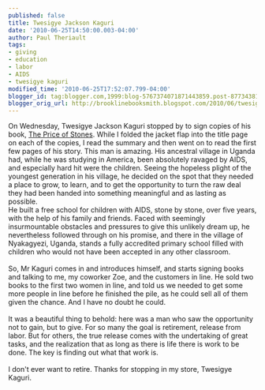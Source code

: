 ```yaml
---
published: false
title: Twesigye Jackson Kaguri
date: '2010-06-25T14:50:00.003-04:00'
author: Paul Theriault
tags:
- giving
- education
- labor
- AIDS
- twesigye kaguri
modified_time: '2010-06-25T17:52:07.799-04:00'
blogger_id: tag:blogger.com,1999:blog-5767374071871443859.post-8773438125262583565
blogger_orig_url: http://brooklinebooksmith.blogspot.com/2010/06/twesigye-jackson-kaguri.html
---
```


On Wednesday, Twesigye Jackson Kaguri stopped by to sign copies of his book, <a href="http://www.brooklinebooksmith-shop.com/book/9780670021840">The Price of Stones</a>.  While I folded the jacket flap into the title page on each of the copies, I read the summary and then went on to read the first few pages of his story.  This man is amazing.  His ancestral village in Uganda had, while he was studying in America, been absolutely ravaged by AIDS, and especially hard hit were the children.  Seeing the hopeless plight of the youngest generation in his village, he decided on the spot that they needed a place to grow, to learn, and to get the opportunity to turn the raw deal they had been handed into something meaningful and as lasting as possible. <br />He built a free school for children with AIDS, stone by stone, over five years, with the help of his family and friends.  Faced with seemingly insurmountable obstacles and pressures to give this unlikely dream up, he nevertheless followed through on his promise, and there in the village of Nyakagyezi, Uganda, stands a fully accredited primary school filled with children who would not have been accepted in any other classroom.<br /><br />So, Mr Kaguri comes in and introduces himself, and starts signing books and talking to me, my coworker Zoe, and the customers in line.  He sold two books to the first two women in line, and told us we needed to get some more people in line before he finished the pile, as he could sell all of them given the chance.  And I have no doubt he could. <br /><br />It was a beautiful thing to behold: here was a man who saw the opportunity not to gain, but to give.  For so many the goal is retirement, release from labor.  But for others, the true release comes with the undertaking of great tasks, and the realization that as long as there is life there is work to be done.  The key is finding out what that work is. <br /><br />I don't ever want to retire.  Thanks for stopping in my store, Twesigye Kaguri.
